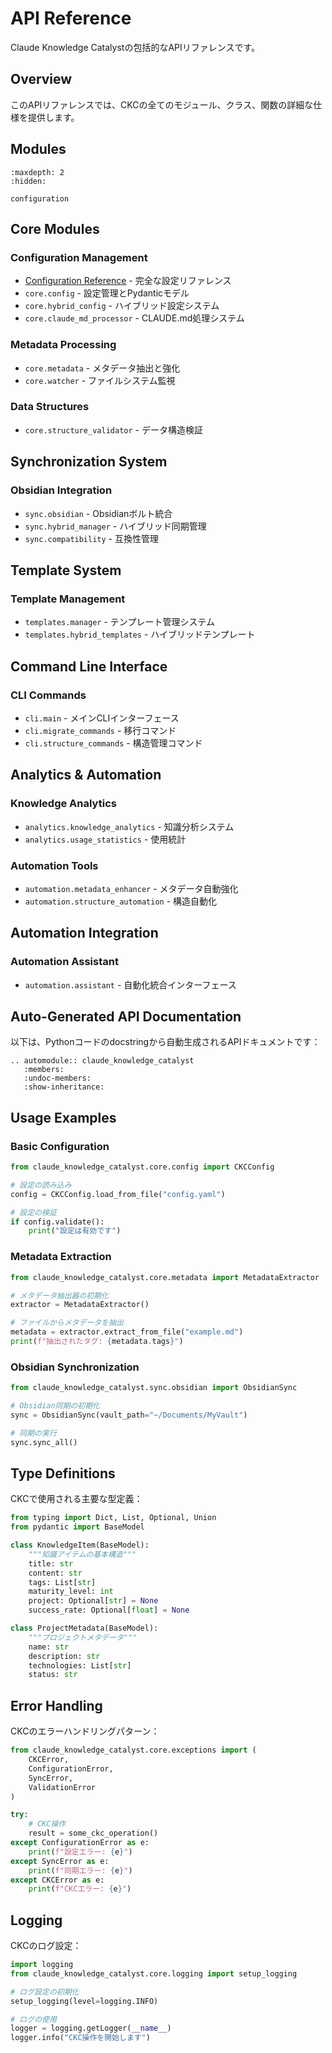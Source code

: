 # API Reference

Claude Knowledge Catalystの包括的なAPIリファレンスです。

## Overview

このAPIリファレンスでは、CKCの全てのモジュール、クラス、関数の詳細な仕様を提供します。

## Modules

```{toctree}
:maxdepth: 2
:hidden:

configuration
```

## Core Modules

### Configuration Management
- [Configuration Reference](configuration.md) - 完全な設定リファレンス
- `core.config` - 設定管理とPydanticモデル
- `core.hybrid_config` - ハイブリッド設定システム
- `core.claude_md_processor` - CLAUDE.md処理システム

### Metadata Processing
- `core.metadata` - メタデータ抽出と強化
- `core.watcher` - ファイルシステム監視

### Data Structures
- `core.structure_validator` - データ構造検証

## Synchronization System

### Obsidian Integration
- `sync.obsidian` - Obsidianボルト統合
- `sync.hybrid_manager` - ハイブリッド同期管理
- `sync.compatibility` - 互換性管理

## Template System

### Template Management
- `templates.manager` - テンプレート管理システム
- `templates.hybrid_templates` - ハイブリッドテンプレート

## Command Line Interface

### CLI Commands
- `cli.main` - メインCLIインターフェース
- `cli.migrate_commands` - 移行コマンド
- `cli.structure_commands` - 構造管理コマンド

## Analytics & Automation

### Knowledge Analytics
- `analytics.knowledge_analytics` - 知識分析システム
- `analytics.usage_statistics` - 使用統計

### Automation Tools
- `automation.metadata_enhancer` - メタデータ自動強化
- `automation.structure_automation` - 構造自動化

## Automation Integration

### Automation Assistant
- `automation.assistant` - 自動化統合インターフェース

## Auto-Generated API Documentation

以下は、Pythonコードのdocstringから自動生成されるAPIドキュメントです：

```{eval-rst}
.. automodule:: claude_knowledge_catalyst
   :members:
   :undoc-members:
   :show-inheritance:
```

## Usage Examples

### Basic Configuration

```python
from claude_knowledge_catalyst.core.config import CKCConfig

# 設定の読み込み
config = CKCConfig.load_from_file("config.yaml")

# 設定の検証
if config.validate():
    print("設定は有効です")
```

### Metadata Extraction

```python
from claude_knowledge_catalyst.core.metadata import MetadataExtractor

# メタデータ抽出器の初期化
extractor = MetadataExtractor()

# ファイルからメタデータを抽出
metadata = extractor.extract_from_file("example.md")
print(f"抽出されたタグ: {metadata.tags}")
```

### Obsidian Synchronization

```python
from claude_knowledge_catalyst.sync.obsidian import ObsidianSync

# Obsidian同期の初期化
sync = ObsidianSync(vault_path="~/Documents/MyVault")

# 同期の実行
sync.sync_all()
```

## Type Definitions

CKCで使用される主要な型定義：

```python
from typing import Dict, List, Optional, Union
from pydantic import BaseModel

class KnowledgeItem(BaseModel):
    """知識アイテムの基本構造"""
    title: str
    content: str
    tags: List[str]
    maturity_level: int
    project: Optional[str] = None
    success_rate: Optional[float] = None

class ProjectMetadata(BaseModel):
    """プロジェクトメタデータ"""
    name: str
    description: str
    technologies: List[str]
    status: str
```

## Error Handling

CKCのエラーハンドリングパターン：

```python
from claude_knowledge_catalyst.core.exceptions import (
    CKCError,
    ConfigurationError,
    SyncError,
    ValidationError
)

try:
    # CKC操作
    result = some_ckc_operation()
except ConfigurationError as e:
    print(f"設定エラー: {e}")
except SyncError as e:
    print(f"同期エラー: {e}")
except CKCError as e:
    print(f"CKCエラー: {e}")
```

## Logging

CKCのログ設定：

```python
import logging
from claude_knowledge_catalyst.core.logging import setup_logging

# ログ設定の初期化
setup_logging(level=logging.INFO)

# ログの使用
logger = logging.getLogger(__name__)
logger.info("CKC操作を開始します")
```
